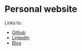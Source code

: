 # Personal website

Links to:

* [Github](https://github.com/ampersd?tab=repositories "Github Profile")
* [LinkedIn](https://www.linkedin.com/in/anton-korepanov "LinkedIn Profile")
* [Blog](http://blog.akorepanov.ru "My Blog")
